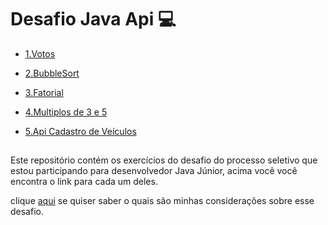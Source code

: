 # Desafio Java Api :computer:

- [1.Votos](https://github.com/RodrigoSouzaDev/Desafio-JavaApi/tree/main/1%20-%20Votos)

- [2.BubbleSort]()

- [3.Fatorial]()
- [4.Multiplos de 3 e 5]()
- [5.Api Cadastro de Veículos]()

## 

Este repositório contém os exercícios do desafio do processo seletivo que estou participando para desenvolvedor Java Júnior, acima você você encontra o link para cada um deles. 

clique [aqui]() se quiser saber o quais são minhas considerações sobre esse desafio.

